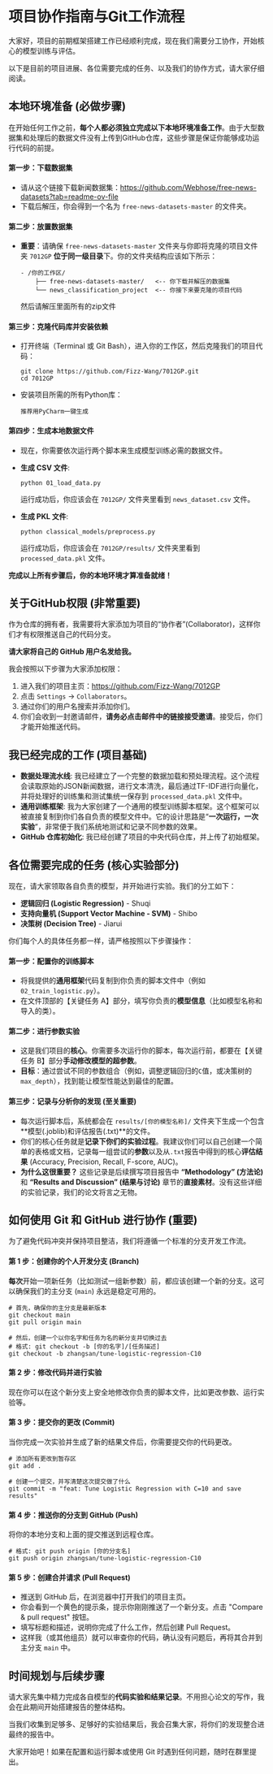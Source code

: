 

# 项目协作指南与Git工作流程

大家好，项目的前期框架搭建工作已经顺利完成，现在我们需要分工协作，开始核心的模型训练与评估。

以下是目前的项目进展、各位需要完成的任务、以及我们的协作方式，请大家仔细阅读。

## 本地环境准备 (必做步骤)

在开始任何工作之前，**每个人都必须独立完成以下本地环境准备工作**。由于大型数据集和处理后的数据文件没有上传到GitHub仓库，这些步骤是保证你能够成功运行代码的前提。

#### **第一步：下载数据集**

- 请从这个链接下载新闻数据集：https://github.com/Webhose/free-news-datasets?tab=readme-ov-file
- 下载后解压，你会得到一个名为 `free-news-datasets-master` 的文件夹。

#### **第二步：放置数据集**

- **重要**：请确保 `free-news-datasets-master` 文件夹与你即将克隆的项目文件夹 `7012GP` **位于同一级目录**下。你的文件夹结构应该如下所示：

  ```
  - /你的工作区/
      ├── free-news-datasets-master/   <-- 你下载并解压的数据集
      └── news_classification_project  <-- 你接下来要克隆的项目代码
  ```
  然后请解压里面所有的zip文件

#### **第三步：克隆代码库并安装依赖**

- 打开终端（Terminal 或 Git Bash），进入你的工作区，然后克隆我们的项目代码：

  ```
  git clone https://github.com/Fizz-Wang/7012GP.git
  cd 7012GP
  ```

- 安装项目所需的所有Python库：

  ```
  推荐用PyCharm一键生成
  ```

#### **第四步：生成本地数据文件**

- 现在，你需要依次运行两个脚本来生成模型训练必需的数据文件。

- **生成 CSV 文件**:

  ```
  python 01_load_data.py
  ```

  运行成功后，你应该会在 `7012GP/` 文件夹里看到 `news_dataset.csv` 文件。

- **生成 PKL 文件**:

  ```
  python classical_models/preprocess.py
  ```

  运行成功后，你应该会在 `7012GP/results/` 文件夹里看到 `processed_data.pkl` 文件。

**完成以上所有步骤后，你的本地环境才算准备就绪！**

## 关于GitHub权限 (非常重要)

作为仓库的拥有者，我需要将大家添加为项目的“协作者”(Collaborator)，这样你们才有权限推送自己的代码分支。

**请大家将自己的 GitHub 用户名发给我。**

我会按照以下步骤为大家添加权限：

1. 进入我们的项目主页：https://github.com/Fizz-Wang/7012GP
2. 点击 `Settings` -> `Collaborators`。
3. 通过你们的用户名搜索并添加你们。
4. 你们会收到一封邀请邮件，**请务必点击邮件中的链接接受邀请**。接受后，你们才能开始推送代码。

## 我已经完成的工作 (项目基础)

- **数据处理流水线**: 我已经建立了一个完整的数据加载和预处理流程。这个流程会读取原始的JSON新闻数据，进行文本清洗，最后通过TF-IDF进行向量化，并将处理好的训练集和测试集统一保存到 `processed_data.pkl` 文件中。
- **通用训练框架**: 我为大家创建了一个通用的模型训练脚本框架。这个框架可以被直接复制到你们各自负责的模型文件中。它的设计思路是“**一次运行，一次实验**”，非常便于我们系统地测试和记录不同参数的效果。
- **GitHub 仓库初始化**: 我已经创建了项目的中央代码仓库，并上传了初始框架。

## 各位需要完成的任务 (核心实验部分)

现在，请大家领取各自负责的模型，并开始进行实验。我们的分工如下：

- **逻辑回归 (Logistic Regression)** - Shuqi
- **支持向量机 (Support Vector Machine - SVM)** - Shibo
- **决策树 (Decision Tree)** - Jiarui

你们每个人的具体任务都一样，请严格按照以下步骤操作：

#### 第一步：配置你的训练脚本

- 将我提供的**通用框架**代码复制到你负责的脚本文件中（例如 `02_train_logistic.py`）。
- 在文件顶部的【关键任务 A】部分，填写你负责的**模型信息**（比如模型名称和导入的类）。

#### 第二步：进行参数实验

- 这是我们项目的**核心**。你需要多次运行你的脚本，每次运行前，都要在【关键任务 B】部分**手动修改模型的超参数**。
- **目标**：通过尝试不同的参数组合（例如，调整逻辑回归的`C`值，或决策树的`max_depth`），找到能让模型性能达到最佳的配置。

#### 第三步：记录与分析你的发现 (至关重要)

- 每次运行脚本后，系统都会在 `results/[你的模型名称]/` 文件夹下生成一个包含**模型(.joblib)和评估报告(.txt)**的文件。
- 你们的核心任务就是**记录下你们的实验过程**。我建议你们可以自己创建一个简单的表格或文档，记录每一组尝试的**参数**以及从`.txt`报告中得到的核心**评估结果** (Accuracy, Precision, Recall, F-score, AUC)。
- **为什么这很重要？** 这些记录是后续撰写项目报告中 **“Methodology” (方法论)** 和 **“Results and Discussion” (结果与讨论)** 章节的**直接素材**。没有这些详细的实验记录，我们的论文将言之无物。

## 如何使用 Git 和 GitHub 进行协作 (重要)

为了避免代码冲突并保持项目整洁，我们将遵循一个标准的分支开发工作流。

#### 第 1 步：创建你的个人开发分支 (Branch)

**每次**开始一项新任务（比如测试一组新参数）前，都应该创建一个新的分支。这可以确保我们的主分支 (`main`) 永远是稳定可用的。

```
# 首先，确保你的主分支是最新版本
git checkout main
git pull origin main

# 然后，创建一个以你名字和任务为名的新分支并切换过去
# 格式: git checkout -b [你的名字]/[任务描述]
git checkout -b zhangsan/tune-logistic-regression-C10
```

#### 第 2 步：修改代码并进行实验

现在你可以在这个新分支上安全地修改你负责的脚本文件，比如更改参数、运行实验等。

#### 第 3 步：提交你的更改 (Commit)

当你完成一次实验并生成了新的结果文件后，你需要提交你的代码更改。

```
# 添加所有更改到暂存区
git add .

# 创建一个提交，并写清楚这次提交做了什么
git commit -m "feat: Tune Logistic Regression with C=10 and save results"
```

#### 第 4 步：推送你的分支到 GitHub (Push)

将你的本地分支和上面的提交推送到远程仓库。

```
# 格式: git push origin [你的分支名]
git push origin zhangsan/tune-logistic-regression-C10
```

#### 第 5 步：创建合并请求 (Pull Request)

- 推送到 GitHub 后，在浏览器中打开我们的项目主页。
- 你会看到一个黄色的提示条，提示你刚刚推送了一个新分支。点击 "Compare & pull request" 按钮。
- 填写标题和描述，说明你完成了什么工作，然后创建 Pull Request。
- 这样我（或其他组员）就可以审查你的代码，确认没有问题后，再将其合并到主分支 `main` 中。

## 时间规划与后续步骤

请大家先集中精力完成各自模型的**代码实验和结果记录**。不用担心论文的写作，我会在此期间开始搭建报告的整体结构。

当我们收集到足够多、足够好的实验结果后，我会召集大家，将你们的发现整合进最终的报告中。

大家开始吧！如果在配置和运行脚本或使用 Git 时遇到任何问题，随时在群里提出。
